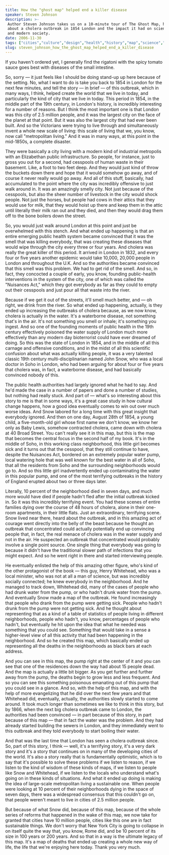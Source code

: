 ```yaml
---
title: How the "ghost map" helped end a killer disease
speaker: Steven Johnson
description: >-
 Author Steven Johnson takes us on a 10-minute tour of The Ghost Map, his book
 about a cholera outbreak in 1854 London and the impact it had on science, cities
 and modern society.
date: 2006-11-30
tags: ["cities","culture","design","health","history","map","science","urban-planning","disease"]
slug: steven_johnson_how_the_ghost_map_helped_end_a_killer_disease
---
```


If you haven't ordered yet, I generally find the rigatoni with the spicy tomato sauce goes
best with diseases of the small intestine.

So, sorry — it just feels like I should be doing stand-up up here because of the setting.
No, what I want to do is take you back to 1854 in London for the next few minutes, and
tell the story — in brief — of this outbreak, which in many ways, I think, helped create
the world that we live in today, and particularly the kind of city that we live in today.
This period in 1854, in the middle part of the 19th century, in London's history, is
incredibly interesting for a number of reasons. But I think the most important one is that
London was this city of 2.5 million people, and it was the largest city on the face of the
planet at that point. But it was also the largest city that had ever been built. And so the
Victorians were trying to live through and simultaneously invent a whole new scale of
living: this scale of living that we, you know, now call "metropolitan living." And it was
in many ways, at this point in the mid-1850s, a complete disaster.

They were basically a city living with a modern kind of industrial metropolis with an
Elizabethan public infrastructure. So people, for instance, just to gross you out for a
second, had cesspools of human waste in their basement. Like, a foot to two feet deep. And
they would just kind of throw the buckets down there and hope that it would somehow go
away, and of course it never really would go away. And all of this stuff, basically, had
accumulated to the point where the city was incredibly offensive to just walk around in. It
was an amazingly smelly city. Not just because of the cesspools, but also the sheer number
of livestock in the city would shock people. Not just the horses, but people had cows in
their attics that they would use for milk, that they would hoist up there and keep them in
the attic until literally their milk ran out and they died, and then they would drag them
off to the bone boilers down the street.

So, you would just walk around London at this point and just be overwhelmed with this
stench. And what ended up happening is that an entire emerging public health system became
convinced that it was the smell that was killing everybody, that was creating these
diseases that would wipe through the city every three or four years. And cholera was
really the great killer of this period. It arrived in London in 1832, and every four or
five years another epidemic would take 10,000, 20,000 people in London and throughout the
U.K. And so the authorities became convinced that this smell was this problem. We had to
get rid of the smell. And so, in fact, they concocted a couple of early, you know,
founding public-health interventions in the system of the city, one of which was called
the "Nuisances Act," which they got everybody as far as they could to empty out their
cesspools and just pour all that waste into the river.

Because if we get it out of the streets, it'll smell much better, and — oh right, we drink
from the river. So what ended up happening, actually, is they ended up increasing the
outbreaks of cholera because, as we now know, cholera is actually in the water. It's a
waterborne disease, not something that's in the air. It's not something you smell or
inhale; it's something you ingest. And so one of the founding moments of public health in
the 19th century effectively poisoned the water supply of London much more effectively
than any modern day bioterrorist could have ever dreamed of doing. So this was the state
of London in 1854, and in the middle of all this carnage and offensive conditions, and in
the midst of all this scientific confusion about what was actually killing people, it was
a very talented classic 19th century multi-disciplinarian named John Snow, who was a local
doctor in Soho in London, who had been arguing for about four or five years that cholera
was, in fact, a waterborne disease, and had basically convinced nobody of
this.

The public health authorities had largely ignored what he had to say. And he'd made the
case in a number of papers and done a number of studies, but nothing had really stuck. And
part of — what's so interesting about this story to me is that in some ways, it's a great
case study in how cultural change happens, how a good idea eventually comes to win out
over much worse ideas. And Snow labored for a long time with this great insight that
everybody ignored. And then on one day, August 28th of 1854, a young child, a
five-month-old girl whose first name we don't know, we know her only as Baby Lewis,
somehow contracted cholera, came down with cholera at 40 Broad Street. You can't really
see it in this map, but this is the map that becomes the central focus in the second half
of my book. It's in the middle of Soho, in this working class neighborhood, this little
girl becomes sick and it turns out that the cesspool, that they still continue to have,
despite the Nuisances Act, bordered on an extremely popular water pump, local watering
hole that was well known for the best water in all of Soho, that all the residents from
Soho and the surrounding neighborhoods would go to. And so this little girl inadvertently
ended up contaminating the water in this popular pump, and one of the most terrifying
outbreaks in the history of England erupted about two or three days later.

Literally, 10 percent of the neighborhood died in seven days, and much more would have
died if people hadn't fled after the initial outbreak kicked in. So it was this incredibly
terrifying event. You had these scenes of entire families dying over the course of 48
hours of cholera, alone in their one-room apartments, in their little flats. Just an
extraordinary, terrifying scene. Snow lived near there, heard about the outbreak, and in
this amazing act of courage went directly into the belly of the beast because he thought
an outbreak that concentrated could actually potentially end up convincing people that, in
fact, the real menace of cholera was in the water supply and not in the air. He suspected
an outbreak that concentrated would probably involve a single point source. One single
thing that everybody was going to because it didn't have the traditional slower path of
infections that you might expect. And so he went right in there and started interviewing
people.

He eventually enlisted the help of this amazing other figure, who's kind of the other
protagonist of the book — this guy, Henry Whitehead, who was a local minister, who was not
at all a man of science, but was incredibly socially connected; he knew everybody in the
neighborhood. And he managed to track down, Whitehead did, many of the cases of people who
had drunk water from the pump, or who hadn't drunk water from the pump. And eventually
Snow made a map of the outbreak. He found increasingly that people who drank from the pump
were getting sick. People who hadn't drunk from the pump were not getting sick. And he
thought about representing that as a kind of a table of statistics of people living in
different neighborhoods, people who hadn't, you know, percentages of people who hadn't,
but eventually he hit upon the idea that what he needed was something that you could see.
Something that would take in a sense a higher-level view of all this activity that had
been happening in the neighborhood. And so he created this map, which basically ended up
representing all the deaths in the neighborhoods as black bars at each
address.

And you can see in this map, the pump right at the center of it and you can see that one
of the residences down the way had about 15 people dead. And the map is actually a little
bit bigger. As you get further and further away from the pump, the deaths begin to grow
less and less frequent. And so you can see this something poisonous emanating out of this
pump that you could see in a glance. And so, with the help of this map, and with the help
of more evangelizing that he did over the next few years and that Whitehead did,
eventually, actually, the authorities slowly started to come around. It took much longer
than sometimes we like to think in this story, but by 1866, when the next big cholera
outbreak came to London, the authorities had been convinced — in part because of this
story, in part because of this map — that in fact the water was the problem. And they had
already started building the sewers in London, and they immediately went to this outbreak
and they told everybody to start boiling their water.

And that was the last time that London has seen a cholera outbreak since. So, part of this
story, I think — well, it's a terrifying story, it's a very dark story and it's a story
that continues on in many of the developing cities of the world. It's also a story really
that is fundamentally optimistic, which is to say that it's possible to solve these
problems if we listen to reason, if we listen to the kind of wisdom of these kinds of
maps, if we listen to people like Snow and Whitehead, if we listen to the locals who
understand what's going on in these kinds of situations. And what it ended up doing is
making the idea of large-scale metropolitan living a sustainable one. When people were
looking at 10 percent of their neighborhoods dying in the space of seven days, there was a
widespread consensus that this couldn't go on, that people weren't meant to live in cities
of 2.5 million people.

But because of what Snow did, because of this map, because of the whole series of reforms
that happened in the wake of this map, we now take for granted that cities have 10 million
people, cities like this one are in fact sustainable things. We don't worry that New York
City is going to collapse in on itself quite the way that, you know, Rome did, and be 10
percent of its size in 100 years or 200 years. And so that in a way is the ultimate legacy
of this map. It's a map of deaths that ended up creating a whole new way of life, the life
that we're enjoying here today. Thank you very much.

<!--
ad_duration=3.33
comment_count=52
event="TEDSalon 2006"
external_start_time=0
has_talk_citation=0
intro_duration=11.82
is_subtitle_required="False"
is_talk_featured="True"
language="en"
language_swap="False"
native_language="en"
number_of_related_talks=6
number_of_speakers=1
number_of_subtitled_videos=29
number_of_tags=9
number_of_talk_download_languages=29
number_of_talk_more_resources=1
number_of_talk_recommendations=0
number_of_talks_take_actions=0
post_ad_duration=0.83
published_timestamp="2007-01-31 00:11:00"
recording_date="2006-11-30"
speaker_description="Writer"
speaker_id=68
speaker_is_published=1
speaker_name="Steven Johnson"
speaker_what_others_say="Johnson is a clear, lively writer with an aversion to jargon and a knack for crafting offbeat analogies."
talk_id=61
talk_name="How the \"ghost map\" helped end a killer disease"
talks_tags=["cities","culture","design","health","history","map","science","urban-planning","disease"]
talks_take_action=[]
url_audio="https://download.ted.com/talks/StevenJohnson_2006S.mp3?apikey=acme-roadrunner"
url_photo_speaker="https://pe.tedcdn.com/images/ted/e36791bf19e3779954c27c9c14c1fd22bd44a5e5_254x191.jpg"
url_photo_talk="https://pe.tedcdn.com/images/ted/383_480x360.jpg"
url_webpage="https://www.ted.com/talks/steven_johnson_how_the_ghost_map_helped_end_a_killer_disease"
video_type_name="TED Stage Talk"
-->